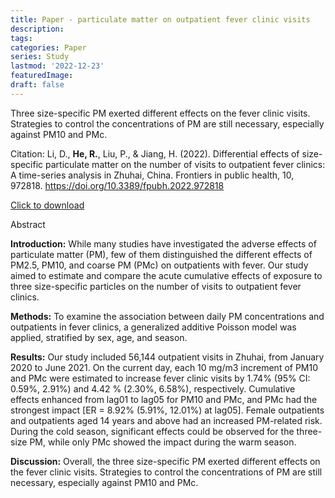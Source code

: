 ```yaml
---
title: Paper - particulate matter on outpatient fever clinic visits
description:
tags:
categories: Paper
series: Study
lastmod: '2022-12-23'
featuredImage:
draft: false
---
```


Three size-specific PM exerted different effects on the fever clinic visits. Strategies to control the concentrations of PM are still necessary, especially against PM10 and PMc.

<!--more-->

Citation: Li, D., **He, R.**, Liu, P., & Jiang, H. (2022). Differential effects of size-specific particulate matter on the number of visits to outpatient fever clinics: A time-series analysis in Zhuhai, China. Frontiers in public health, 10, 972818. https://doi.org/10.3389/fpubh.2022.972818

[Click to download](https://www.frontiersin.org/articles/10.3389/fpubh.2022.972818/pdf)

Abstract

**Introduction:** While many studies have investigated the adverse effects of particulate matter (PM), few of them distinguished the different effects of PM2.5, PM10, and coarse PM (PMc) on outpatients with fever. Our study aimed to estimate and compare the acute cumulative effects of exposure to three size-specific particles on the number of visits to outpatient fever clinics.

**Methods:** To examine the association between daily PM concentrations and outpatients in fever clinics, a generalized additive Poisson model was applied, stratified by sex, age, and season.

**Results:** Our study included 56,144 outpatient visits in Zhuhai, from January 2020 to June 2021. On the current day, each 10 mg/m3 increment of PM10 and PMc were estimated to increase fever clinic visits by 1.74% (95% CI: 0.59%, 2.91%) and 4.42 % (2.30%, 6.58%), respectively. Cumulative effects enhanced from lag01 to lag05 for PM10 and PMc, and PMc had the strongest impact [ER = 8.92% (5.91%, 12.01%) at lag05]. Female outpatients and outpatients aged 14 years and above had an increased PM-related risk. During the cold season, significant effects could be observed for the three-size PM, while only PMc showed the impact during the warm season.

**Discussion:** Overall, the three size-specific PM exerted different effects on the fever clinic visits. Strategies to control the concentrations of PM are still necessary, especially against PM10 and PMc.
